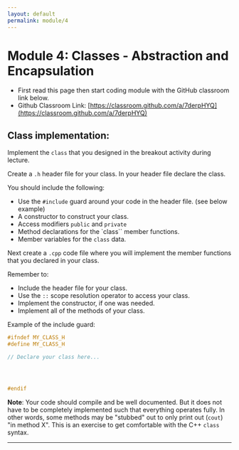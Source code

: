 ```yaml
---
layout: default
permalink: module/4
---
```


# Module 4: Classes - Abstraction and Encapsulation

* First read this page then start coding module with the GitHub classroom link below.
* Github Classroom Link: [https://classroom.github.com/a/7derpHYQ](https://classroom.github.com/a/7derpHYQ)


## Class implementation:

Implement the `class` that you designed in the breakout activity during lecture. 

Create a `.h` header file for your class. In your header file declare the class. 

You should include the following:
- Use the `#include` guard around your code in the header file. (see below example)
- A constructor to construct your class.
- Access modifiers `public` and `private`
- Method declarations for the `class`` member functions.
- Member variables for the `class` data.


Next create a `.cpp` code file where you will implement the member functions that you declared in your class.

Remember to:
- Include the header file for your class.
- Use the `::` scope resolution operator to access your class.
- Implement the constructor, if one was needed.
- Implement all of the methods of your class.


Example of the include guard:
```c++
#ifndef MY_CLASS_H
#define MY_CLASS_H

// Declare your class here...




#endif
```

**Note**: Your code should compile and be well documented. But it does not have to be completely implemented such that everything operates fully.  In other words, some methods may be "stubbed" out to only print out (`cout`) "in method X".  This is an exercise to get comfortable with the C++ `class` syntax.

---
